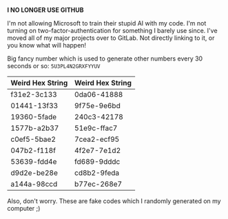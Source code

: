 **I NO LONGER USE GITHUB**

I'm not allowing Microsoft to train their stupid AI with my code. I'm not turning on two-factor-authentication for something I barely use since. I've moved all of my major projects over to GitLab. Not directly linking to it, or you know what will happen!

Big fancy number which is used to generate other numbers every 30 seconds or so: `5U3PL4N2GRXFYYUV`

| Weird Hex String | Weird Hex String |
|-------------|-------------|
| f31e2-3c133 | 0da06-41888 |
| 01441-13f33 | 9f75e-9e6bd |
| 19360-5fade | 240c3-42178 |
| 1577b-a2b37 | 51e9c-ffac7 |
| c0ef5-5bae2 | 7cea2-ecf95 |
| 047b2-f118f | 4f2e7-7e1d2 |
| 53639-fdd4e | fd689-9dddc |
| d9d2e-be28e | cd8b2-9feda |
| a144a-98ccd | b77ec-268e7 |

Also, don't worry. These are fake codes which I randomly generated on my computer ;)
